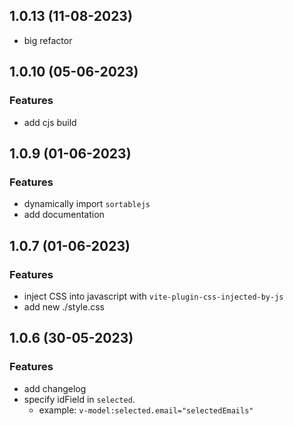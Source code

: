 ## 1.0.13 (11-08-2023)

-   big refactor

## 1.0.10 (05-06-2023)

### Features

-   add cjs build

## 1.0.9 (01-06-2023)

### Features

-   dynamically import `sortablejs`
-   add documentation

## 1.0.7 (01-06-2023)

### Features

-   inject CSS into javascript with `vite-plugin-css-injected-by-js`
-   add new ./style.css

## 1.0.6 (30-05-2023)

### Features

-   add changelog
-   specify idField in `selected`.
    -   example: `v-model:selected.email="selectedEmails"`
